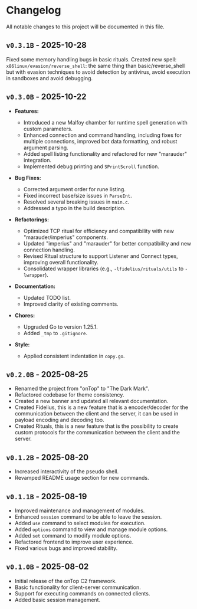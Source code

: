 # Changelog

All notable changes to this project will be documented in this file.

## `v0.3.1B` - 2025-10-28

Fixed some memory handling bugs in basic rituals.
Created new spell: `x86linux/evasion/reverse_shell`: the same thing than basic/reverse_shell but with evasion techniques to avoid detection by antivirus, avoid execution in sandboxes and avoid debugging.

## `v0.3.0B` - 2025-10-22

-   **Features:**
    *   Introduced a new Malfoy chamber for runtime spell generation with custom parameters.
    *   Enhanced connection and command handling, including fixes for multiple connections, improved bot data formatting, and robust argument parsing.
    *   Added spell listing functionality and refactored for new "marauder" integration.
    *   Implemented debug printing and `SPrintScroll` function.

-   **Bug Fixes:**
    *   Corrected argument order for rune listing.
    *   Fixed incorrect base/size issues in `ParseInt`.
    *   Resolved several breaking issues in `main.c`.
    *   Addressed a typo in the build description.

-   **Refactorings:**
    *   Optimized TCP ritual for efficiency and compatibility with new "marauder/imperius" components.
    *   Updated "imperius" and "marauder" for better compatibility and new connection handling.
    *   Revised Ritual structure to support Listener and Connect types, improving overall functionality.
    *   Consolidated wrapper libraries (e.g., `-lfidelius/rituals/utils` to `-lwrapper`).

-   **Documentation:**
    *   Updated TODO list.
    *   Improved clarity of existing comments.

-   **Chores:**
    *   Upgraded Go to version 1.25.1.
    *   Added `_tmp` to `.gitignore`.

-   **Style:**
    *   Applied consistent indentation in `copy.go`.

## `v0.2.0B` - 2025-08-25

- Renamed the project from "onTop" to "The Dark Mark".
- Refactored codebase for theme consistency.
- Created a new banner and updated all relevant documentation.
- Created Fidelius, this is a new feature that is a encoder/decoder for the communication between the client and the server, it can be used in payload encoding and decoding too.
- Created Rituals, this is a new feature that is the possibility to create custom protocols for the communication between the client and the server.

## `v0.1.2B` - 2025-08-20

- Increased interactivity of the pseudo shell.
- Revamped README usage section for new commands.

## `v0.1.1B` - 2025-08-19

- Improved maintenance and management of modules.
- Enhanced `session` command to be able to leave the session.
- Added `use` command to select modules for execution.
- Added `options` command to view and manage module options.
- Added `set` command to modify module options.
- Refactored frontend to improve user experience.
- Fixed various bugs and improved stability.

## `v0.1.0B` - 2025-08-02

- Initial release of the onTop C2 framework.
- Basic functionality for client-server communication.
- Support for executing commands on connected clients.
- Added basic session management.